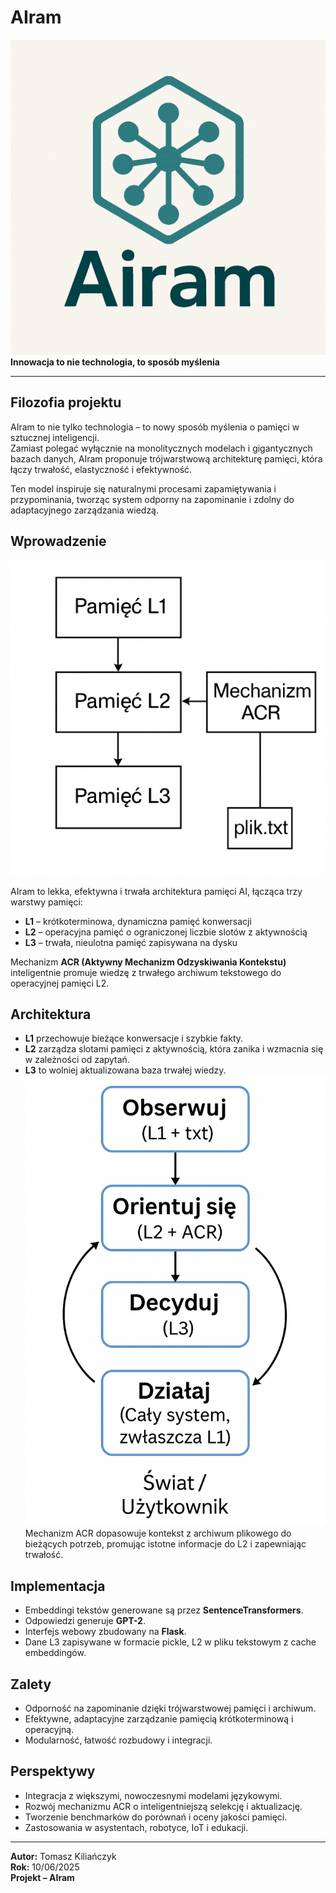 

# AIram  
![Logo AIram](logof.png)
**Innowacja to nie technologia, to sposób myślenia**

---

## Filozofia projektu  
AIram to nie tylko technologia – to nowy sposób myślenia o pamięci w sztucznej inteligencji.  
Zamiast polegać wyłącznie na monolitycznych modelach i gigantycznych bazach danych, AIram proponuje trójwarstwową architekturę pamięci, która łączy trwałość, elastyczność i efektywność.  

Ten model inspiruje się naturalnymi procesami zapamiętywania i przypominania, tworząc system odporny na zapominanie i zdolny do adaptacyjnego zarządzania wiedzą.

## Wprowadzenie  
![](memory.png)

AIram to lekka, efektywna i trwała architektura pamięci AI, łącząca trzy warstwy pamięci:  
- **L1** – krótkoterminowa, dynamiczna pamięć konwersacji  
- **L2** – operacyjna pamięć o ograniczonej liczbie slotów z aktywnością  
- **L3** – trwała, nieulotna pamięć zapisywana na dysku  

Mechanizm **ACR (Aktywny Mechanizm Odzyskiwania Kontekstu)** inteligentnie promuje wiedzę z trwałego archiwum tekstowego do operacyjnej pamięci L2.

## Architektura  
- **L1** przechowuje bieżące konwersacje i szybkie fakty.  
- **L2** zarządza slotami pamięci z aktywnością, która zanika i wzmacnia się w zależności od zapytań.  
- **L3** to wolniej aktualizowana baza trwałej wiedzy.
![](ooda.png)
Mechanizm ACR dopasowuje kontekst z archiwum plikowego do bieżących potrzeb, promując istotne informacje do L2 i zapewniając trwałość.

## Implementacja  
- Embeddingi tekstów generowane są przez **SentenceTransformers**.  
- Odpowiedzi generuje **GPT-2**.  
- Interfejs webowy zbudowany na **Flask**.  
- Dane L3 zapisywane w formacie pickle, L2 w pliku tekstowym z cache embeddingów.

## Zalety  
- Odporność na zapominanie dzięki trójwarstwowej pamięci i archiwum.  
- Efektywne, adaptacyjne zarządzanie pamięcią krótkoterminową i operacyjną.  
- Modularność, łatwość rozbudowy i integracji.

## Perspektywy  
- Integracja z większymi, nowoczesnymi modelami językowymi.  
- Rozwój mechanizmu ACR o inteligentniejszą selekcję i aktualizację.  
- Tworzenie benchmarków do porównań i oceny jakości pamięci.  
- Zastosowania w asystentach, robotyce, IoT i edukacji.

---


**Autor:** Tomasz Kiliańczyk  
**Rok:** 10/06/2025  
**Projekt – AIram**

